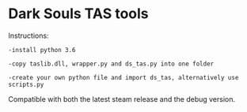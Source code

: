 # Dark Souls TAS tools
 
 Instructions:

    -install python 3.6
 
    -copy taslib.dll, wrapper.py and ds_tas.py into one folder
 
    -create your own python file and import ds_tas, alternatively use scripts.py

Compatible with both the latest steam release and the debug version.